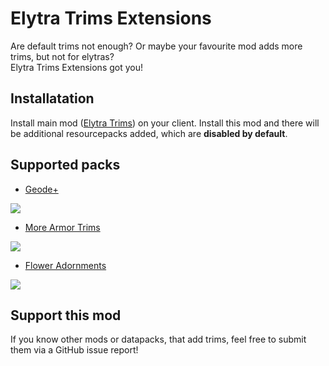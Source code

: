 # Elytra Trims Extensions

Are default trims not enough? Or maybe your favourite mod adds more trims, but not for elytras?  
Elytra Trims Extensions got you!

## Installatation

Install main mod ([Elytra Trims](https://modrinth.com/mod/elytra-trims)) on your client. Install this mod and there will be additional resourcepacks added, which are **disabled by default**.

## Supported packs
- [Geode+](https://www.curseforge.com/minecraft/mc-mods/geode-plus)

![](https://cdn.modrinth.com/data/5edtQ4at/images/fa44a44fc6c5aa2628584b3708754c81aed54e63.png)

- [More Armor Trims](https://modrinth.com/mod/more-armor-trims)

![](https://cdn.modrinth.com/data/5edtQ4at/images/717161a22ff40b8af2d394a55644ca3c5f5d6567.png)

- [Flower Adornments](https://modrinth.com/datapack/armor-flower-adornments)

![](https://cdn.modrinth.com/data/5edtQ4at/images/9afde7602bbc4dfa2afb2c0392deca34da62ba8a.png)

## Support this mod
If you know other mods or datapacks, that add trims, feel free to submit them via a GitHub issue report!